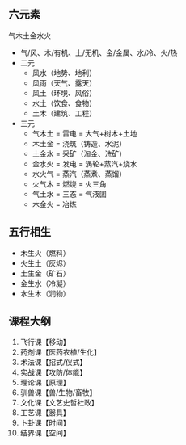 ## 六元素
气木土金水火
- 气/风、木/有机、土/无机、金/金属、水/冷、火/热
- 二元
  - 风水（地势、地利）
  - 风雨（天气、露天）
  - 风土（环境、风俗）
  - 水土（饮食、食物）
  - 土木（建筑、工程）
- 三元
  - 气木土 = 雷电 = 大气+树木+土地
  - 木土金 = 浇筑（铸造、水泥）
  - 土金水 = 采矿（淘金、洗矿）
  - 金水火 = 发电 = 涡轮+蒸汽+烧水
  - 水火气 = 蒸汽（蒸煮、蒸馏）
  - 火气木 = 燃烧 = 火三角
  - 气土水 = 三态 = 气液固
  - 木金火 = 冶炼
## 五行相生
- 木生火（燃料）
- 火生土（灰烬）
- 土生金（矿石）
- 金生水（冷凝）
- 水生木（润物）


## 课程大纲
1. 飞行课【移动】
2. 药剂课【医药农植/生化】
3. 术法课【招式/仪式】
4. 实战课【攻防/体能】
5. 理论课【原理】
6. 驯兽课【兽/生物/畜牧】
7. 文化课【文艺史哲社政】
8. 工艺课【器具】
9. 卜卦课【时间】
10. 结界课【空间】
